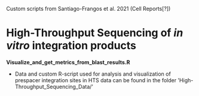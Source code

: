 Custom scripts from Santiago-Frangos et al. 2021 (Cell Reports[?])

# High-Throughput Sequencing of *in vitro* integration products
**Visualize_and_get_metrics_from_blast_results.R**
* Data and custom R-script used for analysis and visualization of prespacer integration sites in HTS data can be found in the folder 'High-Throughput_Sequencing_Data/'
